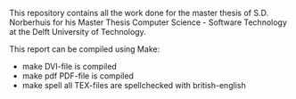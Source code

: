 This repository contains all the work done for the master thesis of S.D. Norberhuis for his Master Thesis Computer Science - Software Technology 
at the Delft University of Technology.


This report can be compiled using Make:
-  make            DVI-file is compiled
-  make pdf        PDF-file is compiled
-  make spell      all TEX-files are spellchecked with british-english

